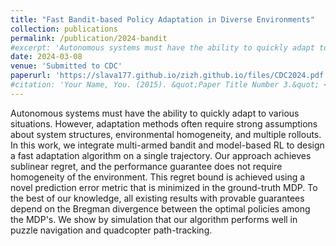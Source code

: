 ```yaml
---
title: "Fast Bandit-based Policy Adaptation in Diverse Environments"
collection: publications
permalink: /publication/2024-bandit
#excerpt: 'Autonomous systems must have the ability to quickly adapt to various situations. However, adaptation methods often require strong assumptions about system structures, environmental homogeneity, and multiple rollouts. In this work, we integrate multi-armed bandit and model-based RL to design a fast adaptation algorithm on a single trajectory. Our approach achieves sublinear regret, and the performance guarantee does not require homogeneity of the environment. This regret bound is achieved using a novel prediction error metric that is minimized in the ground-truth MDP. To the best of our knowledge, all existing results with provable guarantees depend on the Bregman divergence between the optimal policies among the MDP's. We show by simulation that our algorithm performs well in puzzle navigation and quadcopter path-tracking.'
date: 2024-03-08
venue: 'Submitted to CDC'
paperurl: 'https://slava177.github.io/zizh.github.io/files/CDC2024.pdf'
#citation: 'Your Name, You. (2015). &quot;Paper Title Number 3.&quot; <i>Journal 1</i>. 1(3).'
---
```

Autonomous systems must have the ability to quickly adapt to various situations. However, adaptation methods often require strong assumptions about system structures, environmental homogeneity, and multiple rollouts. In this work, we integrate multi-armed bandit and model-based RL to design a fast adaptation algorithm on a single trajectory. Our approach achieves sublinear regret, and the performance guarantee does not require homogeneity of the environment. This regret bound is achieved using a novel prediction error metric that is minimized in the ground-truth MDP. To the best of our knowledge, all existing results with provable guarantees depend on the Bregman divergence between the optimal policies among the MDP's. We show by simulation that our algorithm performs well in puzzle navigation and quadcopter path-tracking.